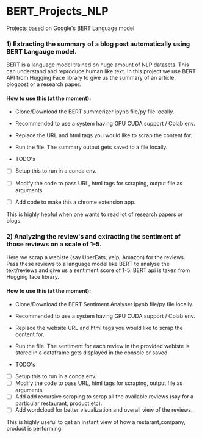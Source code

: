 # BERT_Projects_NLP
Projects  based on Google's BERT Language model 

### 1) Extracting the summary of a blog post automatically using BERT Langauge model.
BERT is a language model trained on huge amount of NLP datasets. This can understand and reproduce human like text.
In this project we use BERT API from Hugging Face library to give us the summary of an article, blogpost or a research paper.

#### How to use this (at the moment):
* Clone/Download the BERT summerizer ipynb file/py file locally. 
* Recommended to use a system having GPU CUDA support / Colab env.
* Replace the URL and html tags you would like to scrap the content for.
* Run the file. The summary output gets saved to a file locally.


* TODO's
- [ ] Setup this to run in a conda env.
- [ ] Modify the code to pass URL, html tags for scraping, output file as arguments.
- [ ] Add code to make this a chrome extension app.


This is highly hepful when one wants to read lot of research papers or blogs.


### 2) Analyzing the review's and extracting the sentiment of those reviews on a scale of 1-5.
Here we scrap a webiste (say UberEats, yelp, Amazon) for the reviews. Pass these reviews to a language model like BERT to analyse the text/reviews and give us a sentiment score of 1-5. BERT api is taken from Hugging face library.

#### How to use this (at the moment):
* Clone/Download the BERT Sentiment Analyser ipynb file/py file locally. 
* Recommended to use a system having GPU CUDA support / Colab env.
* Replace the website URL and html tags you would like to scrap the content for.
* Run the file. The sentiment for each review in the provided webiste is stored in a dataframe gets displayed in the console or saved.

* TODO's
- [ ] Setup this to run in a conda env.
- [ ] Modify the code to pass URL, html tags for scraping, output file as arguments.
- [ ] Add add recursive scraping to scrap all the available reviews (say for a particular restaurant, product etc).
- [ ] Add wordcloud for better visualization and overall view of the reviews.

This is highly useful to get an instant view of how a restarant,company, product is performing.
